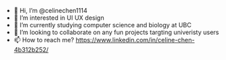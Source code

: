 - 👋 Hi, I’m @celinechen1114
- 👀 I’m interested in UI UX design
- 🌱 I’m currently studying computer science and biology at UBC 
- 💞️ I’m looking to collaborate on any fun projects targting univeristy users
- 📫 How to reach me? https://www.linkedin.com/in/celine-chen-4b312b252/

<!---
celinechen1114/celinechen1114 is a ✨ special ✨ repository because its `README.md` (this file) appears on your GitHub profile.
You can click the Preview link to take a look at your changes.
--->

